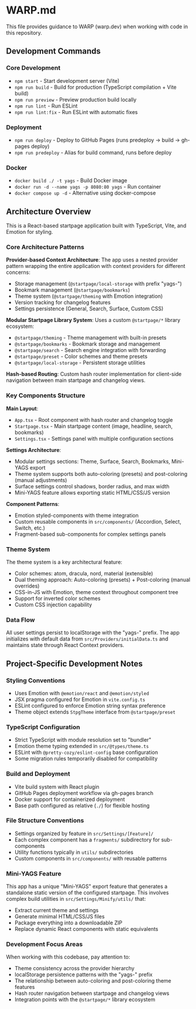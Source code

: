 # WARP.md

This file provides guidance to WARP (warp.dev) when working with code in this repository.

## Development Commands

### Core Development
- `npm start` - Start development server (Vite)
- `npm run build` - Build for production (TypeScript compilation + Vite build)
- `npm run preview` - Preview production build locally
- `npm run lint` - Run ESLint
- `npm run lint:fix` - Run ESLint with automatic fixes

### Deployment
- `npm run deploy` - Deploy to GitHub Pages (runs predeploy → build → gh-pages deploy)
- `npm run predeploy` - Alias for build command, runs before deploy

### Docker
- `docker build ./ -t yags` - Build Docker image
- `docker run -d --name yags -p 8080:80 yags` - Run container
- `docker compose up -d` - Alternative using docker-compose

## Architecture Overview

This is a React-based startpage application built with TypeScript, Vite, and Emotion for styling.

### Core Architecture Patterns

**Provider-based Context Architecture**: The app uses a nested provider pattern wrapping the entire application with context providers for different concerns:
- Storage management (`@startpage/local-storage` with prefix "yags-")
- Bookmark management (`@startpage/bookmarks`)
- Theme system (`@startpage/theming` with Emotion integration)
- Version tracking for changelog features
- Settings persistence (General, Search, Surface, Custom CSS)

**Modular Startpage Library System**: Uses a custom `@startpage/*` library ecosystem:
- `@startpage/theming` - Theme management with built-in presets
- `@startpage/bookmarks` - Bookmark storage and management
- `@startpage/search` - Search engine integration with forwarding
- `@startpage/preset` - Color schemes and theme presets
- `@startpage/local-storage` - Persistent storage utilities

**Hash-based Routing**: Custom hash router implementation for client-side navigation between main startpage and changelog views.

### Key Components Structure

**Main Layout**: 
- `App.tsx` - Root component with hash router and changelog toggle
- `Startpage.tsx` - Main startpage content (image, headline, search, bookmarks)
- `Settings.tsx` - Settings panel with multiple configuration sections

**Settings Architecture**:
- Modular settings sections: Theme, Surface, Search, Bookmarks, Mini-YAGS export
- Theme system supports both auto-coloring (presets) and post-coloring (manual adjustments)
- Surface settings control shadows, border radius, and max width
- Mini-YAGS feature allows exporting static HTML/CSS/JS version

**Component Patterns**:
- Emotion styled-components with theme integration
- Custom reusable components in `src/components/` (Accordion, Select, Switch, etc.)
- Fragment-based sub-components for complex settings panels

### Theme System

The theme system is a key architectural feature:
- Color schemes: atom, dracula, nord, material (extensible)
- Dual theming approach: Auto-coloring (presets) + Post-coloring (manual overrides)
- CSS-in-JS with Emotion, theme context throughout component tree
- Support for inverted color schemes
- Custom CSS injection capability

### Data Flow

All user settings persist to localStorage with the "yags-" prefix. The app initializes with default data from `src/Providers/initialData.ts` and maintains state through React Context providers.

## Project-Specific Development Notes

### Styling Conventions
- Uses Emotion with `@emotion/react` and `@emotion/styled`
- JSX pragma configured for Emotion in `vite.config.ts`
- ESLint configured to enforce Emotion string syntax preference
- Theme object extends `StpgTheme` interface from `@startpage/preset`

### TypeScript Configuration
- Strict TypeScript with module resolution set to "bundler"
- Emotion theme typing extended in `src/@types/theme.ts`
- ESLint with `@pretty-cozy/eslint-config` base configuration
- Some migration rules temporarily disabled for compatibility

### Build and Deployment
- Vite build system with React plugin
- GitHub Pages deployment workflow via gh-pages branch
- Docker support for containerized deployment
- Base path configured as relative (`./`) for flexible hosting

### File Structure Conventions
- Settings organized by feature in `src/Settings/[Feature]/`
- Each complex component has a `fragments/` subdirectory for sub-components
- Utility functions typically in `utils/` subdirectories
- Custom components in `src/components/` with reusable patterns

### Mini-YAGS Feature
This app has a unique "Mini-YAGS" export feature that generates a standalone static version of the configured startpage. This involves complex build utilities in `src/Settings/Minify/utils/` that:
- Extract current theme and settings
- Generate minimal HTML/CSS/JS files
- Package everything into a downloadable ZIP
- Replace dynamic React components with static equivalents

### Development Focus Areas
When working with this codebase, pay attention to:
- Theme consistency across the provider hierarchy
- localStorage persistence patterns with the "yags-" prefix
- The relationship between auto-coloring and post-coloring theme features
- Hash router navigation between startpage and changelog views
- Integration points with the `@startpage/*` library ecosystem
